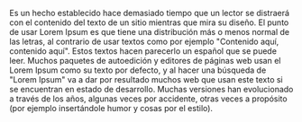 Es un hecho establecido hace demasiado tiempo que un lector se distraerá
 con el contenido del texto de un sitio mientras que mira su diseño. 
 El punto de usar Lorem Ipsum es que tiene una distribución más o menos 
 normal de las letras, al contrario de usar textos como por ejemplo
  "Contenido aquí, contenido aquí". Estos textos hacen parecerlo un
  español que se puede leer. Muchos paquetes de autoedición y editores
   de páginas web usan el Lorem Ipsum como su texto por defecto, y al 
  hacer una búsqueda de "Lorem Ipsum" va a dar por resultado muchos 
   web que usan este texto si se encuentran en estado de desarrollo. 
   Muchas versiones han evolucionado a través de los años, algunas veces 
   por accidente, otras veces a propósito (por ejemplo insertándole 
   humor y cosas por el estilo).
